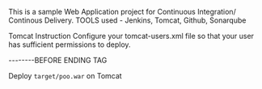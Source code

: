 This is a sample Web Application project for  Continuous Integration/ Continous Delivery.
TOOLS used - Jenkins, Tomcat, Github, Sonarqube

Tomcat Instruction
Configure your tomcat-users.xml file so that your user has sufficient permissions to deploy.

<role rolename="manager-script"/>
<role rolename="manager-jmx"/>
<user username="tomcat" password="s3cret" roles="manager-script,manager-jmx"/>
<role rolename="admin-gui" />
<user username="admin" password="Nikkikutti123#" roles="manager-gui,admin-gui" />
--------BEFORE ENDING TAG


Deploy ```target/poo.war``` on Tomcat
 

